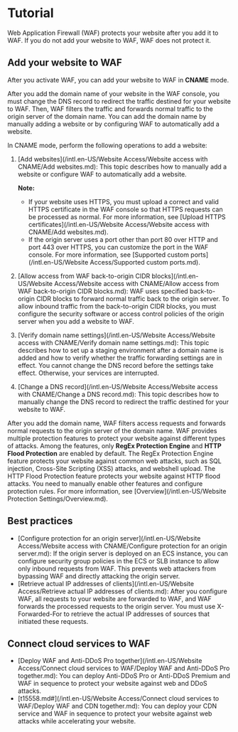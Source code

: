 # Tutorial

Web Application Firewall \(WAF\) protects your website after you add it to WAF. If you do not add your website to WAF, WAF does not protect it.

## Add your website to WAF

After you activate WAF, you can add your website to WAF in **CNAME** mode.

After you add the domain name of your website in the WAF console, you must change the DNS record to redirect the traffic destined for your website to WAF. Then, WAF filters the traffic and forwards normal traffic to the origin server of the domain name. You can add the domain name by manually adding a website or by configuring WAF to automatically add a website.

In CNAME mode, perform the following operations to add a website:

1.  [Add websites](/intl.en-US/Website Access/Website access with CNAME/Add websites.md): This topic describes how to manually add a website or configure WAF to automatically add a website.

    **Note:**

    -   If your website uses HTTPS, you must upload a correct and valid HTTPS certificate in the WAF console so that HTTPS requests can be processed as normal. For more information, see [Upload HTTPS certificates](/intl.en-US/Website Access/Website access with CNAME/Add websites.md).
    -   If the origin server uses a port other than port 80 over HTTP and port 443 over HTTPS, you can customize the port in the WAF console. For more information, see [Supported custom ports](/intl.en-US/Website Access/Supported custom ports.md).
2.  [Allow access from WAF back-to-origin CIDR blocks](/intl.en-US/Website Access/Website access with CNAME/Allow access from WAF back-to-origin CIDR blocks.md): WAF uses specified back-to-origin CIDR blocks to forward normal traffic back to the origin server. To allow inbound traffic from the back-to-origin CIDR blocks, you must configure the security software or access control policies of the origin server when you add a website to WAF.
3.  [Verify domain name settings](/intl.en-US/Website Access/Website access with CNAME/Verify domain name settings.md): This topic describes how to set up a staging environment after a domain name is added and how to verify whether the traffic forwarding settings are in effect. You cannot change the DNS record before the settings take effect. Otherwise, your services are interrupted.
4.  [Change a DNS record](/intl.en-US/Website Access/Website access with CNAME/Change a DNS record.md): This topic describes how to manually change the DNS record to redirect the traffic destined for your website to WAF.

After you add the domain name, WAF filters access requests and forwards normal requests to the origin server of the domain name. WAF provides multiple protection features to protect your website against different types of attacks. Among the features, only **RegEx Protection Engine** and **HTTP Flood Protection** are enabled by default. The RegEx Protection Engine feature protects your website against common web attacks, such as SQL injection, Cross-Site Scripting \(XSS\) attacks, and webshell upload. The HTTP Flood Protection feature protects your website against HTTP flood attacks. You need to manually enable other features and configure protection rules. For more information, see [Overview](/intl.en-US/Website Protection Settings/Overview.md).

## Best practices

-   [Configure protection for an origin server](/intl.en-US/Website Access/Website access with CNAME/Configure protection for an origin server.md): If the origin server is deployed on an ECS instance, you can configure security group policies in the ECS or SLB instance to allow only inbound requests from WAF. This prevents web attackers from bypassing WAF and directly attacking the origin server.
-   [Retrieve actual IP addresses of clients](/intl.en-US/Website Access/Retrieve actual IP addresses of clients.md): After you configure WAF, all requests to your website are forwarded to WAF, and WAF forwards the processed requests to the origin server. You must use X-Forwarded-For to retrieve the actual IP addresses of sources that initiated these requests.

## Connect cloud services to WAF

-   [Deploy WAF and Anti-DDoS Pro together](/intl.en-US/Website Access/Connect cloud services to WAF/Deploy WAF and Anti-DDoS Pro together.md): You can deploy Anti-DDoS Pro or Anti-DDoS Premium and WAF in sequence to protect your website against web and DDoS attacks.
-   [t15558.md\#](/intl.en-US/Website Access/Connect cloud services to WAF/Deploy WAF and CDN together.md): You can deploy your CDN service and WAF in sequence to protect your website against web attacks while accelerating your website.

